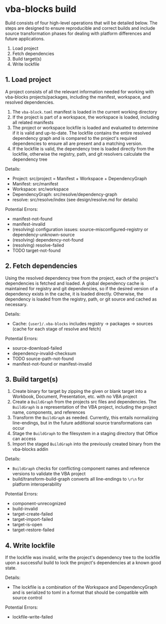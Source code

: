 # vba-blocks build

Build consists of four high-level operations that will be detailed below. The steps are designed to ensure reproducible and correct builds and include source transformation phases for dealing with platform differences and future applications.

1. Load project
2. Fetch dependencies
3. Build target(s)
4. Write lockfile

## 1. Load project

A project consists of all the relevant information needed for working with vba-blocks projects/packages, including the manifest, workspace, and resolved dependencies.

1. The `vba-block.toml` manifest is loaded in the current working directory
2. If the project is part of a workspace, the workspace is loaded, including all related manifests
3. The project or workspace lockfile is loaded and evaluated to determine if it is valid and up-to-date. The lockfile contains the entire resolved dependency graph and is compared to the project's required dependencies to ensure all are present and a matching version.
4. If the lockfile is valid, the dependency tree is loaded directly from the lockfile, otherwise the registry, path, and git resolvers calculate the dependency tree

Details:

- Project: src/project = Manifest + Workspace + DependencyGraph
- Manifest: src/manifest
- Workspace: src/workspace
- DependencyGraph: src/resolve/dependency-graph
- resolve: src/resolve/index (see design/resolve.md for details)

Potential Errors:

- manifest-not-found
- manifest-invalid
- (resolving) configuration issues: source-misconfigured-registry or dependency-unknown-source
- (resolving) dependency-not-found
- (resolving) resolve-failed
- TODO target-not-found

## 2. Fetch dependencies

Using the resolved dependency tree from the project, each of the project's dependencies is fetched and loaded. A global dependency cache is maintained for registry and git dependencies, so if the desired version of a dependency exists in the cache, it is loaded directly. Otherwise, the dependency is loaded from the registry, path, or git source and cached as necessary.

Details:

- Cache: `{user}/.vba-blocks` includes registry -> packages -> sources (cache for each stage of resolve and fetch)

Potential Errors:

- source-download-failed
- dependency-invalid-checksum
- TODO source-path-not-found
- manifest-not-found or manifest-invalid

## 3. Build target(s)

1. Create binary for target by zipping the given or blank target into a Workbook, Document, Presentation, etc. with no VBA project
2. Create a `BuildGraph` from the projects src files and dependencies. The `BuildGraph` is a representation of the VBA project, including the project name, components, and references
3. Transform the `BuildGraph` as needed. Currently, this entails normalizing line-endings, but in the future additional source transformations can occur
4. Stage the `BuildGraph` to the filesystem in a staging directory that Office can access
5. Import the staged `BuildGraph` into the previously created binary from the vba-blocks addin

Details:

- `BuildGraph` checks for conflicting component names and reference versions to validate the VBA project
- build/transform-build-graph converts all line-endings to `\r\n` for platform interoperability

Potential Errors:

- component-unrecognized
- build-invalid
- target-create-failed
- target-import-failed
- target-is-open
- target-restore-failed

## 4. Write lockfile

If the lockfile was invalid, write the project's dependency tree to the lockfile upon a successful build to lock the project's dependencies at a known good state.

Details:

- The lockfile is a combination of the Workspace and DependencyGraph and is serialized to toml in a format that should be compatible with source control

Potential Errors:

- lockfile-write-failed
